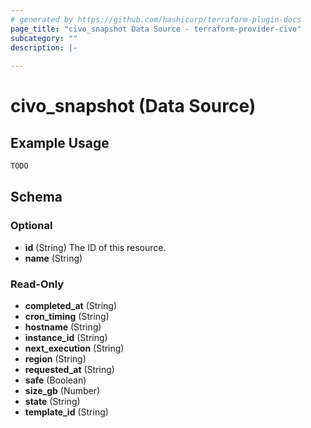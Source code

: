 ```yaml
---
# generated by https://github.com/hashicorp/terraform-plugin-docs
page_title: "civo_snapshot Data Source - terraform-provider-civo"
subcategory: ""
description: |-
  
---
```


# civo_snapshot (Data Source)



## Example Usage

```terraform
TODO
```

<!-- schema generated by tfplugindocs -->
## Schema

### Optional

- **id** (String) The ID of this resource.
- **name** (String)

### Read-Only

- **completed_at** (String)
- **cron_timing** (String)
- **hostname** (String)
- **instance_id** (String)
- **next_execution** (String)
- **region** (String)
- **requested_at** (String)
- **safe** (Boolean)
- **size_gb** (Number)
- **state** (String)
- **template_id** (String)


